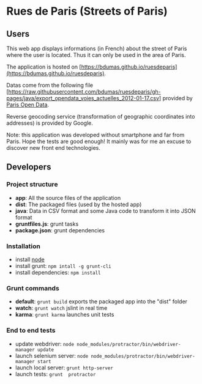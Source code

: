 Rues de Paris (Streets of Paris)
================================


Users
-----

This web app displays informations (in French) about the street of Paris where the user is located.
Thus it can only be used in the area of Paris.

The application is hosted on [https://bdumas.github.io/ruesdeparis](https://bdumas.github.io/ruesdeparis).

Datas come from the following file [https://raw.githubusercontent.com/bdumas/ruesdeparis/gh-pages/java/export_opendata_voies_actuelles_2012-01-17.csv] provided by 
[Paris Open Data](http://opendata.paris.fr).

Reverse geocoding service (transformation of geographic coordinates into addresses) is provided by Google.

Note: this application was developed without smartphone and far from Paris. Hope the tests are good enough!
It mainly was for me an excuse to discover new front end technologies.


Developers
----------

### Project structure

* **app**: All the source files of the application
* **dist**: The packaged files (used by the hosted app)
* **java**: Data in CSV format and some Java code to transform it into JSON format
* **gruntfiles.js**: grunt tasks
* **package.json**: grunt dependencies

### Installation

* install [node](http://nodejs.org/)
* install grunt: `npm intall -g grunt-cli`
* install dependencies: `npm install`

### Grunt commands

* **default**: `grunt build` exports the packaged app into the "dist" folder
* **watch**: `grunt watch` jslint in real time
* **karma**: `grunt karma` launches unit tests

### End to end tests

* update webdriver: `node node_modules/protractor/bin/webdriver-manager update`
* launch selenium server: `node node_modules/protractor/bin/webdriver-manager start`
* launch local server: `grunt http-server`
* launch tests: `grunt  protractor`
